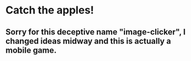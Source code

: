 # Catch the apples!

## Sorry for this deceptive name "image-clicker", I changed ideas midway and this is actually a mobile game.
